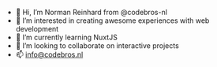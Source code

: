 - 👋 Hi, I’m Norman Reinhard from @codebros-nl
- 👀 I’m interested in creating awesome experiences with web development
- 🌱 I’m currently learning NuxtJS
- 💞️ I’m looking to collaborate on interactive projects
- 📫 info@codebros.nl

<!---
codebros-nl/codebros-nl is a ✨ special ✨ repository because its `README.md` (this file) appears on your GitHub profile.
You can click the Preview link to take a look at your changes.
--->
